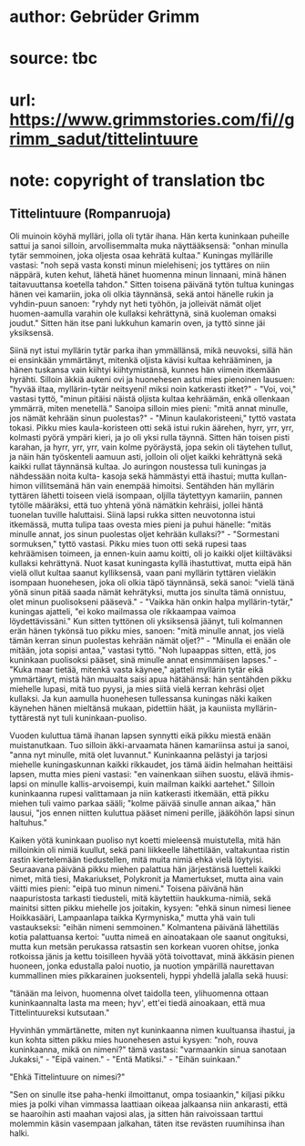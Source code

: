 # author: Gebrüder Grimm
# source: tbc
# url: https://www.grimmstories.com/fi//grimm_sadut/tittelintuure
# note: copyright of translation tbc

## Tittelintuure (Rompanruoja) 

Oli muinoin köyhä mylläri, jolla oli tytär ihana. Hän kerta kuninkaan
puheille sattui ja sanoi silloin, arvollisemmalta muka näyttääksensä:
"onhan minulla tytär semmoinen, joka oljesta osaa kehrätä kultaa."
Kuningas myllärille vastasi: "noh sepä vasta konsti minun mielehiseni;
jos tyttäres on niin näppärä, kuten kehut, lähetä hänet huomenna minun
linnaani, minä hänen taitavuuttansa koetella tahdon." Sitten toisena
päivänä tytön tultua kuningas hänen vei kamariin, joka oli olkia
täynnänsä, sekä antoi hänelle rukin ja vyhdin-puun sanoen: "ryhdy nyt
heti työhön, ja jolleivät nämät oljet huomen-aamulla varahin ole
kullaksi kehrättynä, sinä kuoleman omaksi joudut." Sitten hän itse pani
lukkuhun kamarin oven, ja tyttö sinne jäi yksiksensä.

Siinä nyt istui myllärin tytär parka ihan ymmällänsä, mikä neuvoksi,
sillä hän ei ensinkään ymmärtänyt, mitenkä oljista kävisi kultaa
kehrääminen, ja hänen tuskansa vain kiihtyi kiihtymistänsä, kunnes hän
viimein itkemään hyrähti. Silloin äkkiä aukeni ovi ja huonehesen astui
mies pienoinen lausuen: "hyvää iltaa, myllärin-tytär neitsyeni! miksi
noin katkerasti itket?" - "Voi, voi," vastasi tyttö, "minun pitäisi
näistä oljista kultaa kehräämän, enkä ollenkaan ymmärrä, miten
menetellä." Sanoipa silloin mies pieni: "mitä annat minulle, jos nämät
kehrään sinun puolestas?" - "Minun kaulakoristeeni," tyttö vastata
tokasi. Pikku mies kaula-koristeen otti sekä istui rukin äärehen, hyrr,
yrr, yrr, kolmasti pyörä ympäri kieri, ja jo oli yksi rulla täynnä.
Sitten hän toisen pisti karahan, ja hyrr, yrr, yrr, vain kolme
pyöräystä, jopa sekin oli täytehen tullut, ja näin hän työskenteli
aamuun asti, jolloin oli oljet kaikki kehrättynä sekä kaikki rullat
täynnänsä kultaa. Jo auringon noustessa tuli kuningas ja nähdessään
noita kulta- kasoja sekä hämmästyi että ihastui; mutta kullan-himon
villitsemänä hän vain enempää himoitsi. Sentähden hän myllärin tyttären
lähetti toiseen vielä isompaan, oljilla täytettyyn kamariin, pannen
tytölle määräksi, että tuo yhtenä yönä nämätkin kehräisi, jollei häntä
tuonelan tuville haluttaisi. Siinä lapsi rukka sitten neuvotonna istui
itkemässä, mutta tulipa taas ovesta mies pieni ja puhui hänelle: "mitäs
minulle annat, jos sinun puolestas oljet kehrään kullaksi?" -
"Sormestani sormuksen," tyttö vastasi. Pikku mies tuon otti sekä
rupesi taas kehräämisen toimeen, ja ennen-kuin aamu koitti, oli jo
kaikki oljet kiiltäväksi kullaksi kehrättynä. Nuot kasat kuningasta
kyllä ihastuttivat, mutta eipä hän vielä ollut kultaa saanut
kylliksensä, vaan pani myllärin tyttären vieläkin isompaan huonehesen,
joka oli olkia täpö täynnänsä, sekä sanoi: "vielä tänä yönä sinun pitää
saada nämät kehrätyksi, mutta jos sinulta tämä onnistuu, olet minun
puolisokseni pääsevä." - "Vaikka hän onkin halpa myllärin-tytär,"
kuningas ajatteli, "ei koko mailmassa ole rikkaampaa vaimoa
löydettävissäni." Kun sitten tyttönen oli yksiksensä jäänyt, tuli
kolmannen erän hänen tykönsä tuo pikku mies, sanoen: "mitä minulle
annat, jos vielä tämän kerran sinun puolestas kehrään nämät oljet?" -
"Minulla ei enään ole mitään, jota sopisi antaa," vastasi tyttö. "Noh
lupaappas sitten, että, jos kuninkaan puolisoksi pääset, sinä minulle
annat ensimmäisen lapses." - "Kuka maar tietää, mitenkä vasta
käynee," ajatteli myllärin tytär eikä ymmärtänyt, mistä hän muualta
saisi apua hätähänsä: hän sentähden pikku miehelle lupasi, mitä tuo
pyysi, ja mies siitä vielä kerran kehräsi oljet kullaksi. Ja kun aamulla
huonehesen tullessansa kuningas näki kaiken käynehen hänen mieltänsä
mukaan, pidettiin häät, ja kauniista myllärin-tyttärestä nyt tuli
kuninkaan-puoliso.

Vuoden kuluttua tämä ihanan lapsen synnytti eikä pikku miestä enään
muistanutkaan. Tuo silloin äkki-arvaamata hänen kamariinsa astui ja
sanoi, "anna nyt minulle, mitä olet luvannut." Kuninkaanna pelästyi ja
tarjosi miehelle kuningaskunnan kaikki rikkaudet, jos tämä äidin
helmahan heittäisi lapsen, mutta mies pieni vastasi: "en vainenkaan
siihen suostu, elävä ihmis-lapsi on minulle kallis-arvoisempi, kuin
mailman kaikki aartehet." Silloin kuninkaanna rupesi valittamaan ja
niin katkerasti itkemään, että pikku miehen tuli vaimo parkaa sääli;
"kolme päivää sinulle annan aikaa," hän lausui, "jos ennen niitten
kuluttua pääset nimeni perille, jääköhön lapsi sinun haltuhus."

Kaiken yötä kuninkaan puoliso nyt koetti mieleensä muistutella, mitä hän
milloinkin oli nimiä kuullut, sekä pani liikkeelle lähettilään,
valtakuntaa ristin rastin kiertelemään tiedustellen, mitä muita nimiä
ehkä vielä löytyisi. Seuraavana päivänä pikku miehen palattua hän
järjestänsä luetteli kaikki nimet, mitä tiesi, Makariukset, Polykronit
ja Mamertukset, mutta aina vain väitti mies pieni: "eipä tuo minun
nimeni." Toisena päivänä hän naapuristosta tarkasti tiedusteli, mitä
käytettiin haukkuma-nimiä, sekä mainitsi sitten pikku miehelle jos
joitakin, kysyen: "ehkä sinun nimesi lienee Hoikkasääri, Lampaanlapa
taikka Kyrmyniska," mutta yhä vain tuli vastaukseksi: "eihän nimeni
semmoinen." Kolmantena päivänä lähettiläs kotia palattuansa kertoi:
"uutta nimeä en ainoatakaan ole saanut ongituksi, mutta kun metsän
perukassa ratsastin sen korkean vuoren ohitse, jonka rotkoissa jänis ja
kettu toisilleen hyvää yötä toivottavat, minä äkkäsin pienen huoneen,
jonka edustalla paloi nuotio, ja nuotion ympärillä naurettavan
kummallinen mies pikkarainen juoksenteli, hyppi yhdellä jalalla sekä
huusi:

"tänään ma leivon, huomenna olvet taidolla teen,
ylihuomenna ottaan kuninkaannalta lasta ma meen;
hyv', ett'ei tiedä ainoakaan,
että mua Tittelintuureksi kutsutaan."

Hyvinhän ymmärtänette, miten nyt kuninkaanna nimen kuultuansa ihastui,
ja kun kohta sitten pikku mies huonehesen astui kysyen: "noh, rouva
kuninkaanna, mikä on nimeni?" tämä vastasi: "varmaankin sinua sanotaan
Jukaksi," - "Eipä vainen." - "Entä Matiksi." - "Eihän suinkaan."

"Ehkä Tittelintuure on nimesi?"

"Sen on sinulle itse paha-henki ilmoittanut, ompa tosiaankin," kiljasi
pikku mies ja polki vihan vimmassa laattiaan oikeaa jalkaansa niin
ankarasti, että se haaroihin asti maahan vajosi alas, ja sitten hän
raivoissaan tarttui molemmin käsin vasempaan jalkahan, täten itse
revästen ruumihinsa ihan halki.

